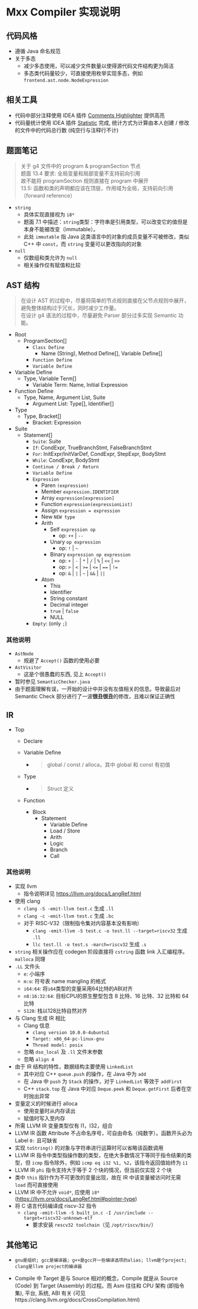 # Mxx Compiler 实现说明

## 代码风格

- 遵循 Java 命名规范
- 关于多态
  - 减少多态使用，可以减少文件数量以使得源代码文件结构更为简洁
  - 多态类代码量较少，可直接使用枚举实现多态，例如 `frontend.ast.node.NodeExpression`


## 相关工具

- 代码中部分注释使用 IDEA 插件 [Comments Highlighter](https://plugins.jetbrains.com/plugin/12895-comments-highlighter) 提供高亮
- 代码量统计使用 IDEA 插件 [Statistic](https://plugins.jetbrains.com/plugin/4509-statistic) 完成, 统计方式为计算由本人创建 / 修改的文件中的代码总行数 (纯空行与注释行不计) 



## 题面笔记

> 关于 g4 文件中的 program & programSection 节点\
> 题面 13.4 要求: 全局变量和局部变量不支持前向引用\
> 故不能将 programSection 规则直接在 program 中展开\
> 13.5: 函数和类的声明都应该在顶层，作用域为全局，支持前向引用（forward reference）

- `string`
  - 具体实现直接视为 `i8*`
  - 题面 7.1 中描述：`string`类型：字符串是引用类型，可以改变它的值但是本身不能被改变（immutable）。
  - 此处 `immutable` 指 Java 这类语言中的对象的成员变量不可被修改，类似 C++ 中 `const`，而 `string` 变量可以更改指向的对象
- `null`
  - 仅数组和类允许为 `null`
  - 相关操作仅有赋值和比较




## AST 结构

> 在设计 AST 的过程中，尽量将简单的节点规则直接在父节点规则中展开，避免整体结构过于冗长，同时减少工作量。\
> 在设计 g4 语法的过程中，尽量避免 Parser 部分过多实现 Semantic 功能。

- Root
  - ProgramSection[]
    - `Class Define`
      - Name (String), Method Define[], Variable Define[]
    - `Function Define`
    - `Variable Define`
- Variable Define
  - Type, Variable Term[]
    - Variable Term: Name, Initial Expression
- Function Define
  - Type, Name, Argument List, Suite
    - Argument List: Type[], Identifier[]
- Type
  - Type, Bracket[]
    - Bracket: Expression
- Suite
  - Statement[]
    - `Suite`: Suite
    - `If`: CondExpr, TrueBranchStmt, FalseBranchStmt
    - `For`: InitExpr/InitVarDef, CondExpr, StepExpr, BodyStmt
    - `While`: CondExpr, BodyStmt
    - `Continue / Break / Return`
    - `Variable Define`
    - `Expression`
      - Paren `(expression)`
      - Member `expression.IDENTIFIER`
      - Array `expression[expression]`
      - Function `expression(expressionList)`
      - Assign `expression = expression`
      - New `NEW type`
      - Arith
        - Self `expression op`
          - op: `++` | `--`
        - Unary `op expression`
          - op: `!` | `~`
        - Binary `expression op expression`
          - op: `+` | `-` | `*` | `/` | `%` | `<<` | `>>`
          - op: `>` | `<` | `>=` | `<=` | `==` | `!=`
          - op: `&` | `|` | `~` | `&&` | `||`
      - Atom
        - This
        - Identifier
        - String constant
        - Decimal integer
        - `true` | `false`
        - NULL
    - `Empty`: (only `;`)

### 其他说明

- `AstNode`
  - 规避了 `Accept()` 函数的使用必要
- `AstVisitor`
  - 这是个很愚蠢的东西, 见上 `Accept()`
- 暂时参见 `SemanticChecker.java`
- 由于题面理解有误，一开始的设计中并没有左值相关的信息。导致最后对 Semantic Check 部分进行了一波**很丑很丑**的修改，且难以保证正确性



## IR

- Top

  - Declare

  - Variable Define

    - > global / const / alloca，其中 global 和 const 有初值

  - Type

    - > Struct 定义

  - Function

    - Block
      - Statement
        - Variable Define
        - Load / Store
        - Arith
        - Logic
        - Branch
        - Call

### 其他说明

- 实现 llvm
  - 指令说明详见 https://llvm.org/docs/LangRef.html
- 使用 clang
  - `clang -S -emit-llvm test.c` 生成 `.ll`
  - `clang -c -emit-llvm test.c` 生成 `.bc`
  - 对于 RISC-V32（限制指令集对内容基本没有影响）
    - `clang -emit-llvm -S test.c -o test.ll --target=riscv32` 生成 `.ll`
    - `llc test.ll -o test.s -march=riscv32` 生成 `.s`
- `string` 相关操作应在 codegen 阶段直接将 `cstring` 函数 link 入汇编程序。`malloca` 同理
- `.LL` 文件头
  - `e`: 小端序
  - `m:o`: 符号表 name mangling 的格式
  - `i64:64`: 将`i64`类型的变量采用64比特的ABI对齐
  - `n8:16:32:64`: 目标CPU的原生整型包含 8 比特、16 比特、32 比特和 64 比特
  - `S128`: 栈以128比特自然对齐
- 与 Clang 生成 IR 相比
  - Clang 信息
    - `clang version 10.0.0-4ubuntu1`
    - `Target: x86_64-pc-linux-gnu`
    - `Thread model: posix`
  - 忽略 `dso_local` 及 `.ll` 文件末参数
  - 忽略 `align 4`
- 由于 IR 结构的特性，数据结构主要使用 `LinkedList`
  - 其中对应 C++ `queue.push` 的操作，在 Java 中为 `add`
  - 在 Java 中 `push` 为 `Stack` 的操作，对于 `LinkedList` 等效于 `addFirst`
  - C++ `stack.top` 在 Java 中对应 `Deque.peek` 和 `Deque.getFirst` 后者在空时抛出异常
- 变量定义的时候进行 alloca
  - 使用变量时从内存读出
  - 赋值时写入至内存
- 所需 LLVM IR 变量类型仅有 I1，I32，组合
- LLVM IR 函数 Attribute 不占命名序号，可自由命名（纯数字）。函数开头必为 Label `0:` 且可缺省
- 实现 `toString()` 的对象与字符串进行运算时可以省略该函数调用
- LLVM IR 指令中类型指操作数的类型，在绝大多数情况下等同于指令结果的类型，但 `icmp` 指令除外，例如 `icmp eq i32 %1, %2`，该指令返回值始终为 `i1`
- LLVM IR `phi` 指令支持大于等于 2 个块的情况，但当前仅实现 2 个块
- 类中 `this` 指针作为不可更改的变量出现，故在 IR 中该变量被访问时无需 `load` 而可直接使用
- LLVM IR 中不允许 `void*`, 应使用 `i8*` (https://llvm.org/docs/LangRef.html#pointer-type)
- 将 C 语言代码编译成 riscv-32 指令
  - `clang -emit-llvm -S built_in.c -I /usr/include --target=riscv32-unknown-elf`
    - 要求安装 `rescv32 toolchain`（见 `/opt/riscv/bin/`）



## 其他笔记

- `gnu是组织; gcc是编译器; g++是gcc开一些编译选项的alias; llvm是个project; clang是llvm project的编译器`

- Compile 中 Target 是与 Source 相对的概念，Compile 就是从 Source (Code) 到 Target (Assembly) 的过程。而 Asm 往往和 CPU 架构 (即指令集), 平台, 系统, ABI 有关 (可见https://clang.llvm.org/docs/CrossCompilation.html)
